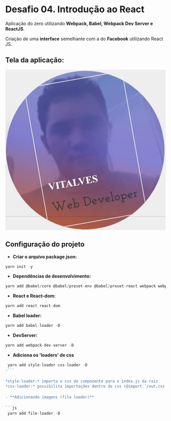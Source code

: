 # Desafio 04. Introdução ao React

Aplicação do zero utilizando **Webpack, Babel, Webpack Dev Server e ReactJS**.

Criação de uma **interface** semelhante com a do **Facebook** utilizando React JS.

## Tela da aplicação:

![Facebook](assets/facebook.jpg)

## Configuração do projeto

- **Criar o arquivo package.json:**
```js
yarn init -y
```

- **Dependências de desenvolvimento:**
```js
yarn add @babel/core @babel/preset-env @babel/preset-react webpack webpack-cli -D
```

- **React e React-dom:**
```js
yarn add react react-dom
```

- **Babel loader:**
```js
yarn add babel-loader -D
```

- **DevServer:**
```js
yarn add webpack-dev-server -D
```

- **Adiciona os 'loaders' de css**

```js
 yarn add style-loader css-loader -D
-```

*style-loader:* importa o css do componente para o index.js da raiz
*css-loader:* possibilita importações dentro do css (@import '/out.css'; background: url('img/img.jpg');)

- **Adicionando imagens (file loader)**

```js
 yarn add file-loader -D
```












